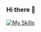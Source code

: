 ### Hi there 👋
[![My Skills](https://skillicons.dev/icons?i=react,vite,js,ts,html,css,nodejs,materialui,vscode,ps,ai,ae,ableton)](https://skillicons.dev)
<!--
**xyhomi3/xyhomi3** is a ✨ _special_ ✨ repository because its `README.md` (this file) appears on your GitHub profile.

Here are some ideas to get you started:

- 🔭 I’m currently working on ...
- 🌱 I’m currently learning ...
- 👯 I’m looking to collaborate on ...
- 🤔 I’m looking for help with ...
- 💬 Ask me about ...
- 📫 How to reach me: ...
- 😄 Pronouns: ...
- ⚡ Fun fact: ...
-->
